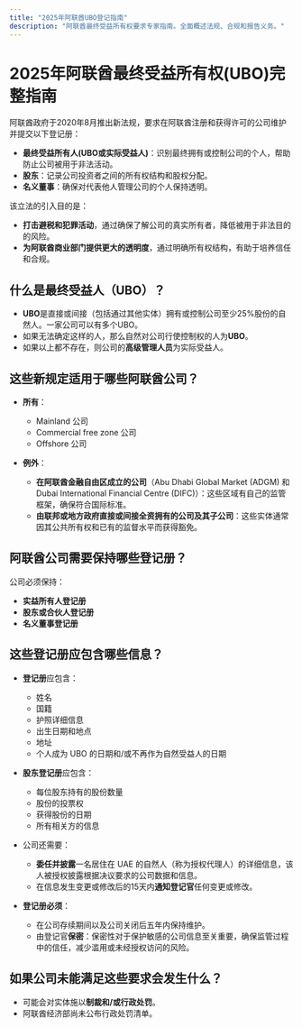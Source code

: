 ```yaml
---
title: "2025年阿联酋UBO登记指南"
description: "阿联酋最终受益所有权要求专家指南。全面概述法规、合规和报告义务。"
---
```


# 2025年阿联酋最终受益所有权(UBO)完整指南

阿联酋政府于2020年8月推出新法规，要求在阿联酋注册和获得许可的公司维护并提交以下登记册：

- **最终受益所有人(UBO或实际受益人)**：识别最终拥有或控制公司的个人，帮助防止公司被用于非法活动。
- **股东**：记录公司投资者之间的所有权结构和股权分配。
- **名义董事**：确保对代表他人管理公司的个人保持透明。

该立法的引入目的是：

- **打击避税和犯罪活动**，通过确保了解公司的真实所有者，降低被用于非法目的的风险。
- **为阿联酋商业部门提供更大的透明度**，通过明确所有权结构，有助于培养信任和合规。

## 什么是最终受益人（UBO）？

- **UBO**是直接或间接（包括通过其他实体）拥有或控制公司至少25%股份的自然人。一家公司可以有多个UBO。
- 如果无法确定这样的人，那么自然对公司行使控制权的人为**UBO**。
- 如果以上都不存在，则公司的**高级管理人员**为实际受益人。

## 这些新规定适用于哪些阿联酋公司？

- **所有**：
  - Mainland 公司
  - Commercial free zone 公司
  - Offshore 公司

- **例外**：
  - **在阿联酋金融自由区成立的公司**（Abu Dhabi Global Market (ADGM) 和 Dubai International Financial Centre (DIFC)）：这些区域有自己的监管框架，确保符合国际标准。
  - **由联邦或地方政府直接或间接全资拥有的公司及其子公司**：这些实体通常因其公共所有权和已有的监督水平而获得豁免。

## 阿联酋公司需要保持哪些登记册？

公司必须保持：

- **实益所有人登记册**
- **股东或合伙人登记册**
- **名义董事登记册**

## 这些登记册应包含哪些信息？

- **登记册**应包含：
  - 姓名
  - 国籍
  - 护照详细信息
  - 出生日期和地点
  - 地址
  - 个人成为 UBO 的日期和/或不再作为自然受益人的日期

- **股东登记册**应包含：
  - 每位股东持有的股份数量
  - 股份的投票权
  - 获得股份的日期
  - 所有相关方的信息

- 公司还需要：
  - **委任并披露**一名居住在 UAE 的自然人（称为授权代理人）的详细信息，该人被授权披露根据决议要求的公司数据和信息。
  - 在信息发生变更或修改后的15天内**通知登记官**任何变更或修改。

- **登记册必须**：
  - 在公司存续期间以及公司关闭后五年内保持维护。
  - 由登记官**保密**：保密性对于保护敏感的公司信息至关重要，确保监管过程中的信任，减少滥用或未经授权访问的风险。

## 如果公司未能满足这些要求会发生什么？

- 可能会对实体施以**制裁和/或行政处罚**。
- 阿联酋经济部尚未公布行政处罚清单。
